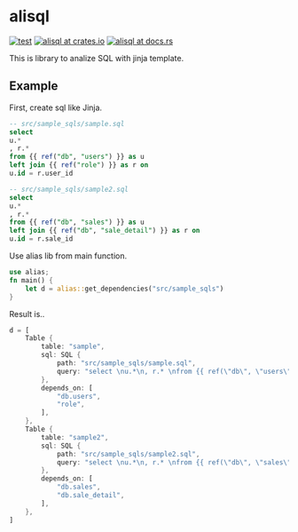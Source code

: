 # alisql
[![test](https://github.com/yujikawa/alisql/actions/workflows/test.yml/badge.svg)](https://github.com/yujikawa/alisql/actions/workflows/test.yml)
[![alisql at crates.io](https://img.shields.io/crates/v/alisql.svg)](https://crates.io/crates/alisql)
[![alisql at docs.rs](https://docs.rs/alisql/badge.svg)](https://docs.rs/alisql)

This is library to analize SQL with jinja template.

## Example

First, create sql like Jinja.

```sql
-- src/sample_sqls/sample.sql
select 
u.*
, r.* 
from {{ ref("db", "users") }} as u
left join {{ ref("role") }} as r on
u.id = r.user_id
```

```sql
-- src/sample_sqls/sample2.sql
select 
u.*
, r.* 
from {{ ref("db", "sales") }} as u
left join {{ ref("db", "sale_detail") }} as r on
u.id = r.sale_id
```

Use alias lib from main function. 

```rust
use alias;
fn main() {
    let d = alias::get_dependencies("src/sample_sqls") 
}
```

Result is..

```rust
d = [
    Table {
        table: "sample",
        sql: SQL {
            path: "src/sample_sqls/sample.sql",
            query: "select \nu.*\n, r.* \nfrom {{ ref(\"db\", \"users\") }} as u\nleft join {{ ref(\"role\") }} as r on\nu.id = r.user_id",
        },
        depends_on: [
            "db.users",
            "role",
        ],
    },
    Table {
        table: "sample2",
        sql: SQL {
            path: "src/sample_sqls/sample2.sql",
            query: "select \nu.*\n, r.* \nfrom {{ ref(\"db\", \"sales\") }} as u\nleft join {{ ref(\"db\", \"sale_detail\") }} as r on\nu.id = r.sale_id",
        },
        depends_on: [
            "db.sales",
            "db.sale_detail",
        ],
    },
]
```